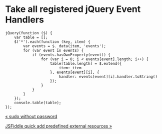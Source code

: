 # Take all registered jQuery Event Handlers

    jQuery(function ($) {
        var table = [];
        $('*').each(function (key, item) {
            var events = $._data(item, 'events');
            for (var event in events) {
                if (events.hasOwnProperty(event)) {
                    for (var i = 0; i < events[event].length; i++) {
                        table[table.length] = $.extend({
                            item: item
                        }, events[event][i], {
                            handler: events[event][i].handler.toString()
                        });
                    }
                }
            }
        });
        console.table(table);
    });

[« sudo without password](sudo-without-password.html)

[JSFiddle quick add predefined external resources »](jsfiddle-quick-add-predefined-external-resources.html)


